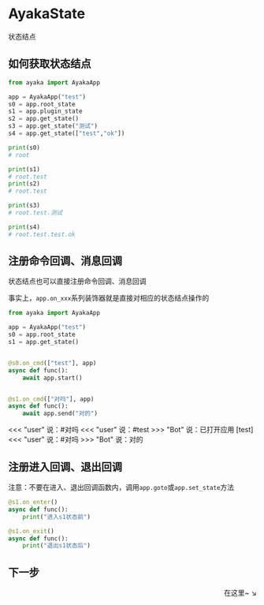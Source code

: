 # AyakaState

状态结点

## 如何获取状态结点

```py
from ayaka import AyakaApp

app = AyakaApp("test")
s0 = app.root_state
s1 = app.plugin_state
s2 = app.get_state()
s3 = app.get_state("测试")
s4 = app.get_state(["test","ok"])

print(s0)
# root

print(s1)
# root.test
print(s2)
# root.test

print(s3)
# root.test.测试

print(s4)
# root.test.test.ok
```

## 注册命令回调、消息回调

状态结点也可以直接注册命令回调、消息回调

事实上，`app.on_xxx`系列装饰器就是直接对相应的状态结点操作的

```py
from ayaka import AyakaApp

app = AyakaApp("test")
s0 = app.root_state
s1 = app.get_state()


@s0.on_cmd(["test"], app)
async def func():
    await app.start()


@s1.on_cmd(["对吗"], app)
async def func():
    await app.send("对的")
```

<div class="demo">
<<< "user" 说：#对吗
<<< "user" 说：#test
>>>  "Bot" 说：已打开应用 [test]
<<< "user" 说：#对吗
>>>  "Bot" 说：对的
</div>

## 注册进入回调、退出回调

注意：不要在进入、退出回调函数内，调用`app.goto`或`app.set_state`方法

```py
@s1.on_enter()
async def func():
    print("进入s1状态前")

@s1.on_exit()
async def func():
    print("退出s1状态后")
```

## 下一步

<div align="right">
    在这里~ ↘
</div>

